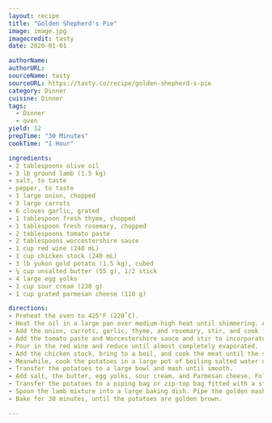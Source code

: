 ```yaml
---
layout: recipe
title: "Golden Shepherd's Pie" 
image: image.jpg
imagecredit: tasty
date: 2020-01-01

authorName: 
authorURL: 
sourceName: tasty
sourceURL: https://tasty.co/recipe/golden-shepherd-s-pie
category: Dinner 
cuisine: Dinner 
tags:
  - Dinner
  - oven
yield: 12
prepTime: "30 Minutes"
cookTime: "1 Hour"

ingredients:
- 2 tablespoons olive oil
- 3 lb ground lamb (1.5 kg)
- salt, to taste
- pepper, to taste
- 1 large onion, chopped
- 3 large carrots
- 6 cloves garlic, grated
- 1 tablespoon fresh thyme, chopped
- 1 tablespoon fresh rosemary, chopped
- 2 tablespoons tomato paste
- 2 tablespoons worcestershire sauce
- 1 cup red wine (240 mL)
- 1 cup chicken stock (240 mL)
- 3 lb yukon gold potato (1.5 kg), cubed
- ¼ cup unsalted butter (55 g), 1/2 stick
- 4 large egg yolks
- 1 cup sour cream (230 g)
- 1 cup grated parmesan cheese (110 g)

directions:
- Preheat the oven to 425°F (220˚C).
- Heat the oil in a large pan over medium-high heat until shimmering. Add the ground lamb, season with salt and pepper, and fry for 5 minutes, until cooked through.
- Add the onion, carrots, garlic, thyme, and rosemary, stir, and cook for about 10 minutes, or until the veggies are softened and the meat is well-browned.
- Add the tomato paste and Worcestershire sauce and stir to incorporate. Cook for 1-2 minutes, stirring constantly, until the liquid evaporates and the meat is aromatic.
- Pour in the red wine and reduce until almost completely evaporated.
- Add the chicken stock, bring to a boil, and cook the meat until the stock has evaporated, 5 minutes.
- Meanwhile, cook the potatoes in a large pot of boiling salted water until tender. Drain, then return to the hot pan over low heat to dry out a bit.
- Transfer the potatoes to a large bowl and mash until smooth.
- Add salt, the butter, egg yolks, sour cream, and Parmesan cheese. Fold until well combined.
- Transfer the potatoes to a piping bag or zip-top bag fitted with a star tip.
- Spoon the lamb mixture into a large baking dish. Pipe the golden mashed potatoes over the lamb.
- Bake for 30 minutes, until the potatoes are golden brown.

---
```


